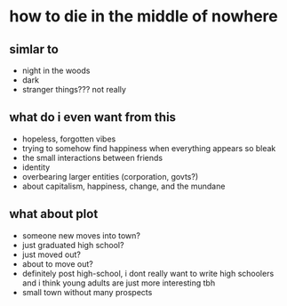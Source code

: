 # how to die in the middle of nowhere

## simlar to

- night in the woods
- dark
- stranger things??? not really

## what do i even want from this

- hopeless, forgotten vibes
- trying to somehow find happiness when everything appears so bleak
- the small interactions between friends
- identity
- overbearing larger entities (corporation, govts?)
- about capitalism, happiness, change, and the mundane

## what about plot

- someone new moves into town?
- just graduated high school?
- just moved out?
- about to move out?
- definitely post high-school, i dont really want to write high schoolers and i think young adults are just more interesting tbh
- small town without many prospects
